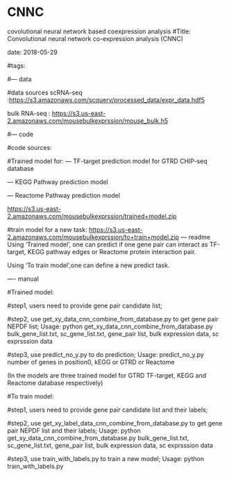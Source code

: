 # CNNC
covolutional neural network based coexpression analysis
#Title: Convolutional neural network co-expression analysis (CNNC)

date: 2018-05-29

#tags:

#— data

#data sources
scRNA-seq :https://s3.amazonaws.com/scquery/processed_data/expr_data.hdf5

bulk RNA-seq : https://s3.us-east-2.amazonaws.com/mousebulkexprssion/mouse_bulk.h5

#— code

#code sources:

#Trained model for:
— TF-target prediction model for GTRD CHIP-seq database

— KEGG Pathway prediction model

— Reactome Pathway prediction model

https://s3.us-east-2.amazonaws.com/mousebulkexprssion/trained+model.zip

#train model for a new task:
https://s3.us-east-2.amazonaws.com/mousebulkexprssion/to+train+model.zip
— readme
Using ‘Trained model’, one can predict if one gene pair can interact as TF-target, KEGG pathway edges or Reactome protein interaction pair.

Using ‘To train model’,one can define a new predict task.

—- manual

#Trained model:

#step1, users need to provide gene pair candidate list;

#step2, use get_xy_data_cnn_combine_from_database.py to get gene pair NEPDF list;
Usage: python get_xy_data_cnn_combine_from_database.py bulk_gene_list.txt, sc_gene_list.txt, gene_pair list, bulk expression data, sc exprsssion data

#step3, use predict_no_y.py to do prediction;
Usage: predict_no_y.py number of genes in position0, kEGG or GTRD or Reactome

(In the models are three trained model for GTRD TF-target, KEGG and Reactome database respectively)

#To train model:

#step1, users need to provide gene pair candidate list and their labels;

#step2, use get_xy_label_data_cnn_combine_from_database.py to get gene pair NEPDF list and their labels;
Usage: python get_xy_data_cnn_combine_from_database.py bulk_gene_list.txt, sc_gene_list.txt, gene_pair list, bulk expression data, sc exprsssion data

#step3, use train_with_labels.py to train a new model;
Usage: python train_with_labels.py
